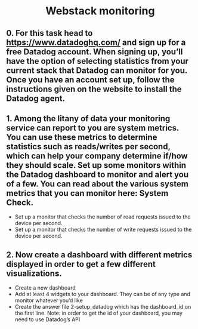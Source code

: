 # <center>Webstack monitoring</center>

## 0. For this task head to https://www.datadoghq.com/ and sign up for a free Datadog account. When signing up, you’ll have the option of selecting statistics from your current stack that Datadog can monitor for you. Once you have an account set up, follow the instructions given on the website to install the Datadog agent.

## 1. Among the litany of data your monitoring service can report to you are system metrics. You can use these metrics to determine statistics such as reads/writes per second, which can help your company determine if/how they should scale. Set up some monitors within the Datadog dashboard to monitor and alert you of a few. You can read about the various system metrics that you can monitor here: System Check.


   * Set up a monitor that checks the number of read requests issued to the device per second.
   * Set up a monitor that checks the number of write requests issued to the device per second.

## 2. Now create a dashboard with different metrics displayed in order to get a few different visualizations.

   * Create a new dashboard
   * Add at least 4 widgets to your dashboard. They can be of any type and monitor whatever you’d like
   * Create the answer file 2-setup_datadog which has the dashboard_id on the first line. Note: in order to get the id of your dashboard, you may need to use Datadog’s API
